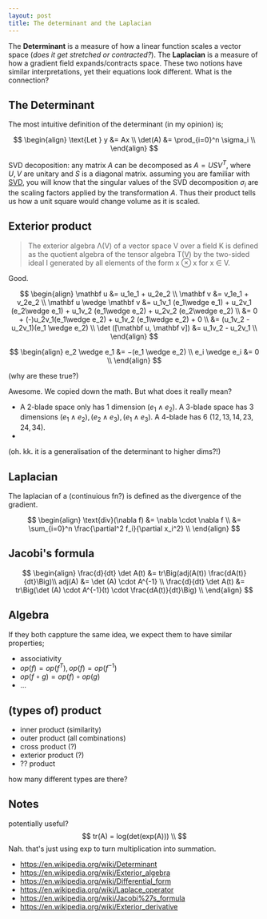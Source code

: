 ```yaml
---
layout: post
title: The determinant and the Laplacian
---
```


The __Determinant__ is a measure of how a linear function scales a vector space (_does it get stretched or contracted?_). The __Laplacian__ is a measure of how a gradient field expands/contracts space. These two notions have similar interpretations, yet their equations look different. What is the connection?

## The Determinant

The most intuitive definition of the determinant (in my opinion) is;

$$
\begin{align}
\text{Let } y &= Ax \\
\det(A) &= \prod_{i=0}^n \sigma_i \\
\end{align}
$$

<side>SVD decoposition: any matrix $A$ can be decomposed as $A = USV^T$, where $U, V$ are unitary and $S$ is a diagonal matrix.</side>
assuming you are familiar with [SVD](https://en.wikipedia.org/wiki/Singular-value_decomposition), you will know that the singular values of the SVD decomposition $\sigma_i$ are the scaling factors applied by the transformation $A$. Thus their product tells us how a unit square would change volume as it is scaled.

## Exterior product

> The exterior algebra Λ(V) of a vector space V over a field K is defined as the quotient algebra of the tensor algebra T(V) by the two-sided ideal I generated by all elements of the form x ⊗ x for x ∈ V.

Good.

$$
\begin{align}
\mathbf u &= u_1e_1 + u_2e_2 \\
\mathbf v &= v_1e_1 + v_2e_2 \\
\mathbf u \wedge \mathbf v &= u_1v_1 (e_1\wedge e_1) + u_2v_1 (e_2\wedge e_1) + u_1v_2 (e_1\wedge e_2) + u_2v_2 (e_2\wedge e_2) \\
&= 0 + (-)u_2v_1(e_1\wedge e_2) + u_1v_2 (e_1\wedge e_2) + 0 \\
&= (u_1v_2 - u_2v_1)(e_1 \wedge e_2) \\
\det ([\mathbf u, \mathbf v]) &= u_1v_2 - u_2v_1 \\
\end{align}
$$

$$
\begin{align}
e_2 \wedge e_1 &= −(e_1 \wedge e_2) \\
e_i \wedge e_i &= 0 \\
\end{align}
$$

(why are these true?)

Awesome. We copied down the math. But what does it really mean?

- A 2-blade space only has 1 dimension $(e_1 \wedge e_2)$. A 3-blade space has 3 dimensions $(e_1 \wedge e_2), (e_2 \wedge e_3), (e_1 \wedge e_3)$. A 4-blade has 6 $(12, 13, 14, 23, 24, 34)$.
-

(oh. kk. it is a generalisation of the determinant to higher dims?!)

## Laplacian

The laplacian of a (continuious fn?) is defined as the divergence of the gradient.

$$
\begin{align}
\text{div}(\nabla f) &= \nabla \cdot \nabla f \\
&= \sum_{i=0}^n \frac{\partial^2 f_i}{\partial x_i^2} \\
\end{align}
$$


## Jacobi's formula

$$
\begin{align}
\frac{d}{dt} \det A(t) &= tr\Big(adj(A(t)) \frac{dA(t)}{dt}\Big)\\
adj(A) &= \det (A) \cdot A^{-1} \\
\frac{d}{dt} \det A(t) &= tr\Big(\det (A) \cdot A^{-1}(t) \cdot \frac{dA(t)}{dt}\Big) \\
\end{align}
$$

## Algebra

If they both cappture the same idea, we expect them to have similar properties;

- associativity
- $op(f) = op(f^T), op(f) = op(f^{-1})$
- $op(f \circ g) = op(f) \circ op(g)$
- ...



## (types of) product

- inner product (similarity)
- outer product (all combinations)
- cross product (?)
- exterior product (?)
- ?? product

how many different types are there?

## Notes

potentially useful?
$$
tr(A) = log(det(exp(A))) \\
$$
Nah. that's just using exp to turn multiplication into summation.

- https://en.wikipedia.org/wiki/Determinant
- https://en.wikipedia.org/wiki/Exterior_algebra
- https://en.wikipedia.org/wiki/Differential_form
- https://en.wikipedia.org/wiki/Laplace_operator
- https://en.wikipedia.org/wiki/Jacobi%27s_formula
- https://en.wikipedia.org/wiki/Exterior_derivative
